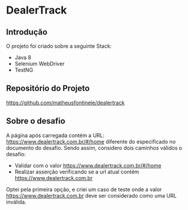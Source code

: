 # DealerTrack

## Introdução

O projeto foi criado sobre a seguinte Stack:
- Java 8
- Selenium WebDriver
- TestNG

## Repositório do Projeto
https://github.com/matheusfontinele/dealertrack

## Sobre o desafio
A página após carregada contém a URL: https://www.dealertrack.com.br/#/home diferente do especificado no documento do desafio. Sendo assim, considero dois caminhos válidos o desafio:
- Validar com o valor https://www.dealertrack.com.br/#/home
- Realizar asserção verificando se a url atual contém https://www.dealertrack.com.br

Optei pela primeira opção, e criei um caso de teste onde a valor https://www.dealertrack.com.br deve ser considerado como uma URL inválida.